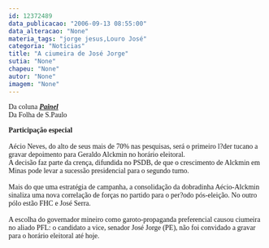 ```yaml
---
id: 12372489
data_publicacao: "2006-09-13 08:55:00"
data_alteracao: "None"
materia_tags: "jorge jesus,Louro José"
categoria: "Notícias"
title: "A ciumeira de José Jorge"
sutia: "None"
chapeu: "None"
autor: "None"
imagem: "None"
---
```

<p><P><FONT face=Verdana>Da coluna&nbsp;<STRONG><EM><A href=\"https://www1.folha.uol.com.br/fsp/brasil/fc1309200601.htm\" target=_blank>Painel</A></EM></STRONG> <BR>Da Folha de S.Paulo</FONT></P></p>
<p><P><FONT face=Verdana><STRONG>Participação especial<BR></STRONG><BR>Aécio Neves, do alto de seus mais de 70% nas pesquisas, será o primeiro l?der tucano a gravar depoimento para Geraldo Alckmin no horário eleitoral.<BR>A decisão faz parte da crença, difundida no PSDB, de que o crescimento de Alckmin em Minas pode levar a sucessão presidencial para o segundo turno.<BR><BR>Mais do que uma estratégia de campanha, a consolidação da dobradinha Aécio-Alckmin sinaliza uma nova correlação de forças no partido para o per?odo pós-eleição. No outro pólo estão FHC e José Serra.<BR><BR>A escolha do governador mineiro como garoto-propaganda preferencial causou ciumeira no aliado PFL: o candidato a vice, senador José Jorge (PE), não foi convidado a gravar para o horário eleitoral até hoje.</FONT></P> </p>
